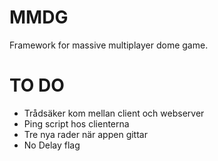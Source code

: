 MMDG
===========

Framework for massive multiplayer dome game.


TO DO
===========

  * Trådsäker kom mellan client och webserver
  * Ping script hos clienterna
  * Tre nya rader när appen gittar
  * No Delay flag
